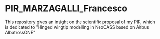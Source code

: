 # PIR_MARZAGALLI_Francesco

This repository gives an insight on the scientific proposal of my PIR, which is dedicated to "Hinged wingtip modelling in NeoCASS based on Airbus AlbatrossONE"
 
